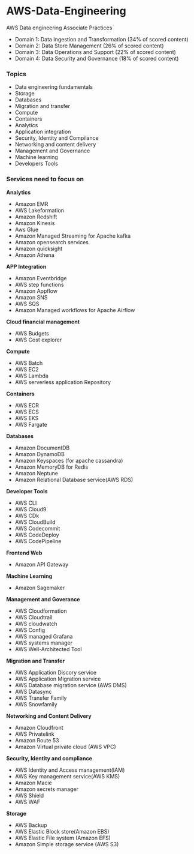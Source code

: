 # AWS-Data-Engineering
AWS Data engineering Associate Practices

- Domain 1: Data Ingestion and Transformation (34% of scored content)
- Domain 2: Data Store Management (26% of scored content)
- Domain 3: Data Operations and Support (22% of scored content)
- Domain 4: Data Security and Governance (18% of scored content)

### Topics
- Data engineering fundamentals
- Storage
- Databases
- Migration and transfer
- Compute
- Containers
- Analytics
- Application integration
- Security, Identity and Compilance
- Networking and content delivery
- Management and Governance
- Machine learning
- Developers Tools

### Services need to focus on 

**Analytics**
- Amazon EMR
- AWS Lakeformation
- Amazon Redshift
- Amazon Kinesis
- Aws Glue
- Amazon Managed Streaming for Apache kafka
- Amazon opensearch services
- Amazon quicksight
- Amazon Athena

**APP Integration**
- Amazon Eventbridge
- AWS step functions
- Amazon Appflow
- Amazon SNS
- AWS SQS
- Amazon Managed workflows for Apache Airflow

**Cloud financial management**
- AWS Budgets
- AWS Cost explorer

**Compute**
- AWS Batch
- AWS EC2
- AWS Lambda
- AWS serverless application Repository


**Containers**
- AWS ECR
- AWS ECS
- AWS EKS
- AWS Fargate

**Databases**
- Amazon DocumentDB
- Amazon DynamoDB
- Amazon Keyspaces (for apache cassandra)
- Amazon MemoryDB for Redis
- Amazon Neptune
- Amazon Relational Database service(AWS RDS)

**Developer Tools**
- AWS CLI
- AWS Cloud9
- AWS CDk
- AWS CloudBuild
- AWS Codecommit
- AWS CodeDeploy
- AWS CodePipeline

**Frontend Web**
- Amazon API Gateway

**Machine Learning**
- Amazon Sagemaker

**Management and Goverance**

- AWS Cloudformation
- AWS Cloudtrail
- AWS cloudwatch
- AWS Config
- AWS managed Grafana
- AWS systems manager
- AWS Well-Architected Tool


**Migration and Transfer**
- AWS Application Discory service
- AWS Application Migration service
- AWS Database migration service (AWS DMS)
- AWS Datasync
- AWS Transfer Family
- AWS Snowfamily

**Networking and Content Delivery**
- Amazon Cloudfront
- AWS Privatelink
- Amazon Route 53
- Amazon Virtual private cloud (AWS VPC)

**Security, Identity and compliance**
- AWS Identity and Access management(IAM)
- AWS Key management service(AWS KMS)
- Amazon Macie
- Amazon secrets manager
- AWS Shield
- AWS WAF

**Storage**
- AWS Backup
- AWS Elastic Block store(Amazon EBS)
- AWS Elastic File system (Amazon EFS)
- Amazon Simple storage service (AWS S3)


























